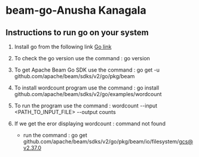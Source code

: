 # beam-go-Anusha Kanagala

## Instructions to run go on your system
1. Install go from the following link [Go link](/go.dev/learn/)

2. To check the go version use the command :  go version

3. To get Apache Beam Go SDK use the command : go get -u github.com/apache/beam/sdks/v2/go/pkg/beam

4. To install wordcount program use the command : go install github.com/apache/beam/sdks/v2/go/examples/wordcount

5. To run the program use the command : wordcount --input <PATH_TO_INPUT_FILE> --output counts

6. If we get the eror displaying wordcount : command not found 
     -  run the command :  go get github.com/apache/beam/sdks/v2/go/pkg/beam/io/filesystem/gcs@v2.37.0
  
